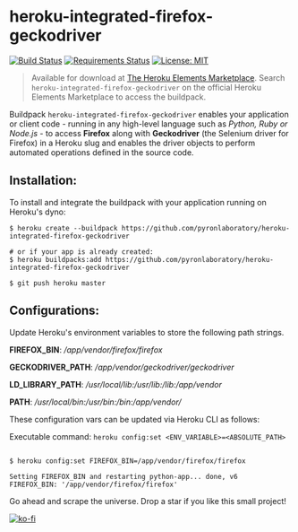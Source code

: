 # heroku-integrated-firefox-geckodriver

[![Build Status](https://travis-ci.org/pyronlaboratory/heroku-integrated-firefox-geckodriver.svg?branch=master)](https://travis-ci.org/pyronlaboratory/heroku-integrated-firefox-geckodriver)
[![Requirements Status](https://requires.io/github/pyronlaboratory/heroku-integrated-firefox-geckodriver/requirements.svg?branch=master)](https://requires.io/github/pyronlaboratory/heroku-integrated-firefox-geckodriver/requirements/?branch=master)
[![License: MIT](https://img.shields.io/badge/License-MIT-yellow.svg)](https://opensource.org/licenses/MIT)


> Available for download at [The Heroku Elements Marketplace](https://elements.heroku.com/). Search `heroku-integrated-firefox-geckodriver` on the official Heroku Elements Marketplace to access the buildpack.


Buildpack `heroku-integrated-firefox-geckodriver` enables your application or client code - running in any high-level language such as *Python, Ruby or Node.js* - to access **Firefox** along with **Geckodriver** (the Selenium driver for Firefox) in a Heroku slug and enables the driver objects to perform automated operations defined in the source code.

Installation:
-----

To install and integrate the buildpack with your application running on Heroku's dyno:

```shell
$ heroku create --buildpack https://github.com/pyronlaboratory/heroku-integrated-firefox-geckodriver

# or if your app is already created:
$ heroku buildpacks:add https://github.com/pyronlaboratory/heroku-integrated-firefox-geckodriver

$ git push heroku master
```

Configurations:
-----

Update Heroku's environment variables to store the following path strings. 
                                
  
**FIREFOX_BIN**: */app/vendor/firefox/firefox*

**GECKODRIVER_PATH**: */app/vendor/geckodriver/geckodriver*

**LD_LIBRARY_PATH**: */usr/local/lib:/usr/lib:/lib:/app/vendor*

**PATH**: */usr/local/bin:/usr/bin:/bin:/app/vendor/*

                

These configuration vars can be updated via Heroku CLI as follows:

Executable command: `heroku config:set <ENV_VARIABLE>=<ABSOLUTE_PATH>`

```shell

$ heroku config:set FIREFOX_BIN=/app/vendor/firefox/firefox

Setting FIREFOX_BIN and restarting python-app... done, v6
FIREFOX_BIN: '/app/vendor/firefox/firefox'

```


Go ahead and scrape the universe. Drop a star if you like this small project!

[![ko-fi](https://ucc51d32fd46bfbb4d3f4c7a9a3a.previews.dropboxusercontent.com/p/pdf_img/AAsPd8cjapw5AOvrc8C9RWabxLHG9K0FZCAFdyFbtg8ZRtlcjN-TwykKdo6a3YAyXKuSNjXhTv3VJhoACO-WcZw8gEeWBOsrBxTVVLdfEVEon09bsYCmmHRZL_6GJuFxiF0_Zh8O3xpx1b7AOqD2pb1APSvPwDW6cL1xdgq54Xt3bcKkxvE7u2N9fmPYp_lE3NizblboiO6l6CfcsuxgvFTlTFaw-9Xh0j2AH4qeBuv2YAc9frjEFMDKa8McObiboj9NqX7MpKsNNGQZnzfzqC9MtNXtQMHlB3V17nnAIvpeQefLvOapEwPiRM-cSJ3QWr6E6SChtSX-V__yUVg_7MxyF-Kasi0sfjvNE3DBtrBJ29PVTbUzP2FwR_5PllJ9aRNKoet1E0pb5-cS0d78JGE_IP5alI8s8ojcQQjXjYvO_Q/p.png?page=0&scale_percent=15)](https://ko-fi.com/F1F1VEXA)
